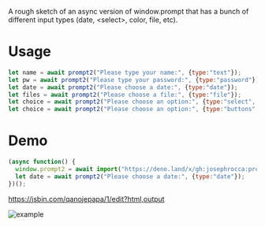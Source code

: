 A rough sketch of an async version of window.prompt that has a bunch of different input types (date, &lt;select>, color, file, etc).

# Usage

```js
let name = await prompt2("Please type your name:", {type:"text"});
let pw = await prompt2("Please type your password:", {type:"password"});
let date = await prompt2("Please choose a date:", {type:"date"});
let files = await prompt2("Please choose a file:", {type:"file"});
let choice = await prompt2("Please choose an option:", {type:"select", options:[{content:"Thing 1", value:"1"}, {content:"Thing 2", value:"2"}]});
let choice = await prompt2("Please choose an option:", {type:"buttons", options:[{content:"Thing 1", value:"1"}, {content:"Thing 2", value:"2"}]});
```

# Demo

```js
(async function() {
  window.prompt2 = await import("https://deno.land/x/gh:josephrocca:prompt2@v0.0.2/mod.js").then(m => m.default);
  let date = await prompt2("Please choose a date:", {type:"date"});
})();
```

https://jsbin.com/qanojepapa/1/edit?html,output

![example](https://i.imgur.com/sa2qve2.png)
